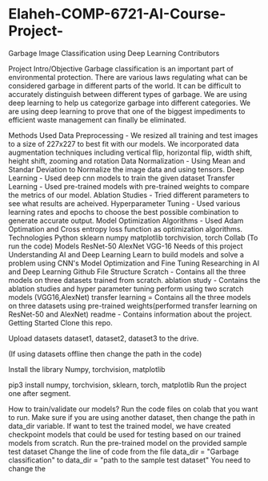 # Elaheh-COMP-6721-AI-Course-Project-

Garbage Image Classification using Deep Learning
Contributors

Project Intro/Objective
Garbage classification is an important part of environmental protection. There are various laws regulating what can be considered garbage in different parts of the world. It can be difficult to accurately distinguish between different types of garbage. We are using deep learning to help us categorize garbage into different categories. We are using deep learning to prove that one of the biggest impediments to efficient waste management can finally be eliminated.

Methods Used
Data Preprocessing - We resized all training and test images to a size of 227x227 to best fit with our models. We incorporated data augmentation techniques including vertical flip, horizontal flip, width shift, height shift, zooming and rotation
Data Normalization - Using Mean and Standar Deviation to Normalize the image data and using tensors.
Deep Learning - Used deep cnn models to train the given dataset
Transfer Learning - Used pre-trained models with pre-trained weights to compare the metrics of our model.
Ablation Studies - Tried different parameters to see what results are acheived.
Hyperparameter Tuning - Used various learning rates and epochs to choose the best possible combination to generate accurate output.
Model Optimization Algorithms - Used Adam Optimation and Cross entropy loss function as optimization algorithms.
Technologies
Python
sklearn
numpy
matplotlib
torchvision, torch
Collab (To run the code)
Models
ResNet-50
AlexNet
VGG-16
Needs of this project
Understanding AI and Deep Learning
Learn to build models and solve a problem using CNN's
Model Optimization and Fine Tuning
Researching in AI and Deep Learning
Github File Structure
Scratch - Contains all the three models on three datasets trained from scratch.
ablation study - Contains the ablation studies and hyper parameter tuning perform using two scratch models (VGG16,AlexNet)
transfer learning = Contains all the three models on three datasets using pre-trained weights(performed transfer learning on ResNet-50 and AlexNet)
readme - Contains information about the project.
Getting Started
Clone this repo.

Upload datasets dataset1, dataset2, dataset3 to the drive.

(If using datasets offline then change the path in the code)

Install the library Numpy, torchvision, matplotlib

pip3 install numpy, torchvision, sklearn, torch, matplotlib
Run the project one after segment.

How to train/validate our models?
Run the code files on colab that you want to run.
Make sure if you are using another dataset, then change the path in data_dir variable.
If want to test the trained model, we have created checkpoint models that could be used for testing based on our trained models from scratch.
Run the pre-trained model on the provided sample test dataset
Change the line of code from the file
data_dir = "Garbage classification"
to
data_dir = "path to the sample test dataset"
You need to change the
